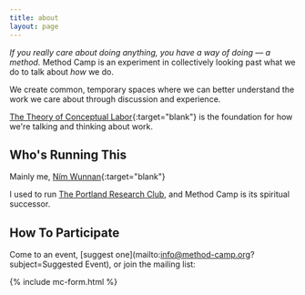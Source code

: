 ```yaml
---
title: about
layout: page
---
```


_If you really care about doing anything, you have a way of doing — a method._ Method Camp is an experiment in collectively looking past what we do to talk about _how_ we do. 

We create common, temporary spaces where we can better understand the work we care about through discussion and experience.

[The Theory of Conceptual Labor](http://conceptuallabor.com/){:target="blank"} is the foundation for how we're talking and thinking about work.


## Who's Running This

Mainly me, [Ním Wunnan](http://wunnan.com){:target="blank"}

I used to run [The Portland Research Club](/history), and Method Camp is its spiritual successor.

## How To Participate


Come to an event, [suggest one](mailto:info@method-camp.org?subject=Suggested Event), or join the mailing list:

 {% include mc-form.html  %}

<br>